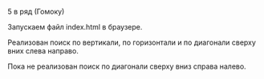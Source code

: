 5 в ряд (Гомоку)

Запускаем файл index.html в браузере.

Реализован поиск по вертикали, по горизонтали и по диагонали сверху вних слева направо.

Пока не реализован поиск по диагонали сверху вниз справа налево.